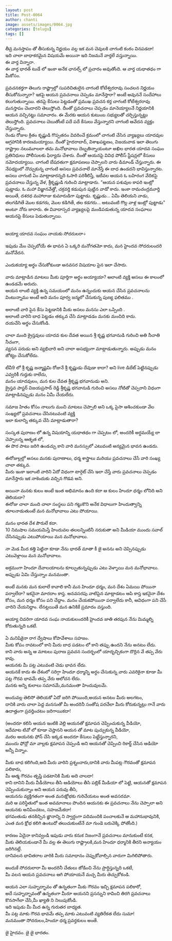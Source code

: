 ```yaml
---
layout: post
title: Post-0064
author: chanti
image: assets/images/0064.jpg
categories: [telugu]
tags: []
---
```

తీవ్ర మనస్తాపం తో తీసుకున్న నిర్ణయం వల్ల ఇక మన చెవులకి చాగంటి కంఠం వినపడదా!  <br>
 ఇది చాలా బాధాకరమైన విషయమే అయినా ఇది నిజమనే వార్తలే వస్తున్నాయి.  <br>
 ఈ వార్త విన్నారా.  <br>
 ఈ వార్త భారత్ టుడే లో ఇంకా అనేక ఛానల్స్ లో ప్రచారం అవుతోంది. ఆ వార్త యథాతధం గా మీకోసం.  <br>
   <br>
 ప్రవచనకర్తగా తెలుగు రాష్ట్రాల్లో సుపరిచితులైన చాగంటి కోటేశ్వరరావు సంచలన నిర్ణయం తీసుకోనున్నారా? ఇకపై ఆయన ప్రవచనాలు చెప్పడం మానేస్తారా? అంటే అవుననే సందేహాలు కలుగుతున్నాయి. తనపై కేసులు పెట్టడంతో ప్రముఖ ప్రవచన కర్త చాగంటి కోటేశ్వరరావు మనస్తాపం చెందారని తెలుస్తోంది. దీంతో ప్రవచనాలు చెప్పడం మానెయ్యాలనే నిర్ణయానికి ఆయన వచ్చినట్టు సమాచారం. ఈ మేరకు ఆయన కుటుంబ సభ్యులతో చర్చిస్తున్నట్టు తెలుస్తోంది. ప్రవచనాలు చెబుతోంటే పదే పదే కేసులు వేస్తున్నారని చాగంటి ఆవేదన వ్యక్తం చేస్తున్నారు.  <br>
 రెండు రోజుల క్రితం కృష్ణుడి గొప్పతనం వివరించే క్రమంలో చాగంటి చేసిన వ్యాఖ్యలు యాదవుల ఆగ్రహానికి కారణమయ్యాయి. దీంతో హైదరాబాద్, విశాఖపట్టణం, విజయవాడ ఇలా తెలుగు రాష్ట్రాల నలుమూలలా తమ మనోభావాలు దెబ్బతిన్నాయంటూ అఖిల భారత యాదవ సంఘం ప్రతినిధులు పోలీసులకు ఫిర్యాదు చేశారు. దీంతో ఆయనపై వివిధ పోలీస్ స్టేషన్లలో కేసులు నమోదయ్యాయి. చాగంటి బేషరతుగా క్షమాపణలు చెప్పాలని వారు డిమాండ్ చేస్తున్నారు. ఈ నేపథ్యంలో నొచ్చుకున్న చాగంటి అసలు ప్రవచనాలే మానేస్తే ఈ బాధ ఉండదని భావిస్తున్నారట.  <br>
 అసలు చాగంటి ఏం మాట్లాడారన్నది ఓసారి పరిశీలిస్తే, ఇటీవల ఆయన ఓ బహిరంగ వేదికపై ప్రవచనాలు చేస్తున్న వేళ, శ్రీకృష్ణుడి గురించి మాట్లాడారు. "ఆయన పశువుల కాపరి ఇంట్లో పుట్టాడు. ఓ మహా విజ్ఞానవేత్తో, చక్రవర్తి కడుపున పుట్టిన వాడో కాదు. ఇంకా రామచంద్రమూర్తి అయితే, దశరధ మహారాజు కుమారుడిగా పుట్టాడు. కృష్ణుడు... ఏమీ తెలియని వాడు, తలగడిగితే మొల కడగరు, మొల కడిగితే, తల కడగరు... అటువంటి గొల్ల వాళ్ల ఇంట్లో పుట్టాడు" అంటూ నోరు జారారు. ఈ వివాదాస్పద వ్యాఖ్యలపై మండిపడుతున్న యాదవ సంఘాలు ఆయనపై కేసులు పెడుతున్నాయి.  <br>
   <br>
   <br>
 అయ్యా యాదవ సంఘం నాయకు సోదరులరా÷  <br>
   <br>
 ఇపుడు మేం చెప్పబోయే ఈ భావన ఏ ఒక్కరి మనోగతమో కాదు, మన హైందవ సోదరులందరి మనోవేదన.  <br>
   <br>
 ఎందుకయ్యా అర్థం చేసుకోకుండా అనవసర విషయాల పైన ఇలా చేసారు.  <br>
   <br>
 వారు మాట్లాడిన మాటలు మీకు పూర్తిగా అర్థం అయ్యాయా? అలాంటి వ్యక్తి అసలు ఈ కాలంలో ఉండడమే అరుదు.  <br>
 ఆయన లాంటి వ్యక్తి ఉన్న సమయంలో మనం ఉన్నందుకు ఆయన చేసిన ప్రవచనాలను వింటున్నాము అంటే అది మనం పూర్వ జన్మలో చేసుకున్న పుణ్య ఫలితము .  <br>
   <br>
 అలాంటి వారి పైన కేసు పెట్టడానికి మీకు అసలు మనసు ఎలా ఒప్పింది .  <br>
 అలాంటి వారిని బాధ పెట్టడం తక్కువ చేసి మాట్లాడడం మనకు మంచిది కాదు.  <br>
 దయచేసి అర్థం చేసుకోండి.  <br>
   <br>
 చాలా మంది క్రైస్తవులు యాదవ కుల దేవత అయిన శ్రీ కృష్ణ భగవానుడి గురించి అతి నీచాతి నీచంగా,  <br>
 వ్యసన పరుడు అని వ్యభిచారి అని చాలా అసభ్యంగా మాట్లాడుతున్నారు. అప్పుడు మనం జోక్యం చేసుకోలేదు.  <br>
   <br>
 టీవీ9 లో శ్రీ కృష్ణ జన్మాష్టమి రోజునే శ్రీ కృష్ణుడు దేవుడా కాదా? అని live డిబేట్ పెట్టినప్పుడు ఎవ్వరికీ గుర్తుకు రాలేదు,  <br>
 మనం యాదవులం, మన కుల దేవత శ్రీకృష్ణ భగవానుడు అని.  <br>
 క్రైస్తవ పాస్టర్ విజయప్రసాద్ రెడ్డి శ్రీకృష్ణ భగవానుడి గురించి అసలు నోటితో చెప్పరాని విధంగా మాట్లాడినప్పుడు మనం ఏమీ చేయలేదు.  <br>
   <br>
 సమాజ హితం కోసం నాలుగు మంచి మాటలు చెప్పాలి అని ఒక్క పైసా ఆశించకుండా వేల సంఖ్యలో ప్రవచనాలు చేసినటువంటి వ్యక్తి  <br>
 ఇలా కులాన్ని తక్కువ చేసి మాట్లాడుతారా?  <br>
   <br>
 సంస్కత పురాణం లో ఉన్న విషయాన్ని యధాతథం గా చెప్పటం లో, అందరికీ అర్ధమయ్యే లా చెప్పాలన్న ఆతృత లో,  <br>
 ఈ పొర పాటు జరిగి ఉండచ్చు కాని వారి మనస్సులో ఎటువంటి అన్యమైన భావన ఉండదు.  <br>
   <br>
 ఈరోజుల్లల్లో అసలు మనకు పురాణాలు, ధర్మ శాస్త్రాలు మరియు ప్రవచనాలు చేసే వారి సంఖ్య చాలా తక్కువ.  <br>
 మీరు ఇంకా ఇలాంటి వారిని ఏదో విధంగా టార్గెట్ చేసి ఇలా చేస్తే వారు ప్రవచనాలు చెప్పడం మానేస్తారు ఇక నాకెందుకు వచ్చిన గొడవ అని.  <br>
   <br>
 అయినా మనకు కులం అంటే ఇంత అభిమానం ఉంది కదా ఆ కులం హిందూ ధర్మం లోనిది అని తెలియదా?  <br>
 ఈరోజు చాలా మంది చాలా సంస్థలు పని గట్టుకొని అనేక విధాలుగా హిందుత్వాన్ని తూలనాడుతుంటే మన మనోభావాలు ఎటు పోయాయి.  <br>
   <br>
 మనం భారత దేశ పౌరులే కదా.  <br>
 10 నిమషాల సమయమిస్తే హిందువల తలలన్నింటినీ నరుకుతా అని మీడియా ముందు సవాల్ చేసినప్పుడు ఎటుపోయాయి మన మనోభావాలు.  <br>
   <br>
 నా మెడ మీద కత్తి పెట్టినా కూడా నేను భారత్ మాతా కీ జై అనను అని చెప్పినప్పుడు ఎటువెళ్లాయి మన మనోభావాలు.  <br>
   <br>
 అక్రమంగా హిందూ దేవాలయాలను కూల్చుతున్నప్పుడు ఎటు వెళ్ళాయి మన మనోభావాలు. అప్పుడు ఏమి చేస్తున్నాం మనమంతా.  <br>
   <br>
 అంటే మనకు మన కులాలే కావాలి కానీ మన హిందూ ధర్మం, మన దేశం ఏమయి పోయినా పర్వాలేదా? ఇకనైనా మారదాం కాస్త. అనవసరపు వాటిపైన మాట్లాడటం ఆపి కాస్త ఇకనైనా దేశం కోసం, మన ధర్మం కోసం పని చేద్దాం. మనం చేయకపోయినా పర్వాలేదు కానీ, ఆవిధంగా పని చేసే వారిని చేయనిద్దాం. లేనట్లయితే మన ఉనికికే ప్రమాదం వస్తుంది.  <br>
   <br>
 అయ్యా చివరిగా యాదవ సంఘ నాయకులందరికీ హైందవ జాతి తరపున నేను మిమ్మల్ని కోరుతున్నది ఒకటే.  <br>
   <br>
 ఏ మనిషికైనా రాగ ద్వేషాలు కోపావేశాలు సహజం.  <br>
 మీకు కోపం రావటంలో కాని మీరు బాధ పడటం లో కాని తప్పు ఉందని నేను అనటం లేదు.  <br>
 కాని వారు అన్న ఆ మాటలు పురాణ ప్రవచన సందర్భంలో యాదృచ్చికంగా దొర్లిన వే తప్ప వేరు కావు.  <br>
 ఆయనకు మీ పట్ల ఎటువంటి చెడు భావన లేదు.  <br>
 ఆయనకే కాదు ఈ దేశంలో సరిగ్గా హిందూ ధర్మాన్ని అర్ధం చేసుకున్న వారు ఎవరికైనా కూడా మీ పట్ల గౌరవ భావమే తప్ప వేరు ఆలోచన లేదు.  <br>
 మనకు అన్ని కులాలు సమానమే,మనమంతా హిందువులమే.  <br>
   <br>
 అందువల్ల తెలిసో తెలియకో ఏదో జరిగి పోయింది,అయన అనటం మీరు అలగటం,  <br>
 దానికి వారు చాలా పెద్ద మనసుతో మీ అందరినీ సంతోష పరచేలా మీరు కోరుకున్నట్లు గానే వారు ఉదాత్తంగా ప్రవర్తించటం జరిగాయికదా!  <br>
   <br>
 (అందరూ కలిసి ఆయన ఇంటికి వెల్లి ఆయనతో క్షమాపన చెప్పించుకున్న  వీడియో,  <br>
 ఇదేమాట టివో లో కూడా చెప్తానని ఆయన తో మాట పుచ్చుకున్న వీడియో,  <br>
 మరల ఆయనకు ఫోన్ చేసి ఇక్కడ అందరూ కేసులు పెట్టేస్తున్నారని,  <br>
 ముందు ఫోన్లో మా వాల్లకు క్షమాపన చెప్పండి అని ఆయనతో చెప్పించి రికార్డ్ చేసిన ఆడియో అన్నీ విన్నాం.  <br>
   <br>
 మీకు బాధ కలిగింది,అది మీరు వారిని ప్రశ్నంచారు,దానికి వారు మీపట్ల గౌరవంతో క్షమాపన పలికారు,  <br>
 మీ ఆత్మ గౌరవం తృప్తి పడటానికి మీకు అది చాలదా!  <br>
 కాని దానిని మీరు వీడీయోలు తీసి ఆడియోలు తీసి పబ్లిక్ మీడియా లో పెట్టి, ఆయనతో క్షమాపన చెప్పించుకున్నాం అని ఆయన పరువు తీసి,  <br>
 ఆయనను వ్యక్తిగతంగా అంత మనఃక్షోభకు గురిచేయటం అంత అవసరమా.  <br>
 మరి ఆ పరిస్థితులో  ఇంత అవమానాలు పొందిన ఆయనకు ఈ ప్రవచనాలు నేను చెప్పాలా అని ఆయనకు అనిపించటం, సహజమేకదా!  <br>
 భగవంతుడు తనకిచ్చిన ఙ్ఞానాన్ని ని స్వార్ధంగా పదిమందికి పంచాలకునే ఆ మహానుభావునికి,  <br>
 ఎంత మన క్షోభ కలిగి ఉంటుదో తలుచుకుంటేనే మా గుండె బరువెక్కి పోతోంది.)  <br>
   <br>
 కారణం ఏదైనా కానివ్వండి ఇపుడు వారు కనుక నిజంగానే ప్రవచనాలు మానుకుంటే కనక,  <br>
 మీకు తెలియకుండానే మీ వల్ల ఈ తెలుగు రాష్ట్రాలకి,మన హిందూ ధర్మానికి తీరని అన్యాయం జరిగినట్లే.  <br>
 దానివలన భావితరాల వారికి మీరు సమాధానం చెప్పుకోవాల్సిన వారుగా మిగిలిపోతారు.  <br>
   <br>
 అందుకే సోదరులారా మీ అందరినీ చేతులు జోడించి నేను ప్రార్ధిస్తున్నది ఒకటే,  <br>
 మీ వలన ఆయన ప్రవచనాలు ఆగి పోయాయనే మచ్చ మీరు తెచ్చుకోకండి.  <br>
   <br>
 ఆయన ఎలా సుహృద్భావం తో ఉన్నతంగా మీకు గౌరవం ఇచ్చి క్షమాపన పలికారో,  <br>
 అదే సుహృద్భావంతో ఉన్నతంగా మీరూ ఆయనని ప్రసన్నుని కావించి తిరగి ప్రవచనాలు కొనసాగేలా చేసి,మీ ఖ్యాతి ని నిలుపుకోండి.  <br>
 ఇది ఇపుడు మీ మీద ఉన్న గురుతర బాధ్యత.  <br>
 మీ పట్ల మాకు గౌరవ భావమే తప్ప మాకు ఎటువంటి వ్యతిరేకత లేదు సుమా!  <br>
 మనమంతా సోదరులం,హిందూ ధర్మ ప్రవర్తకులం అంతే.  <br>
   <br>
 జై హైదవం. జై జై భారతం.